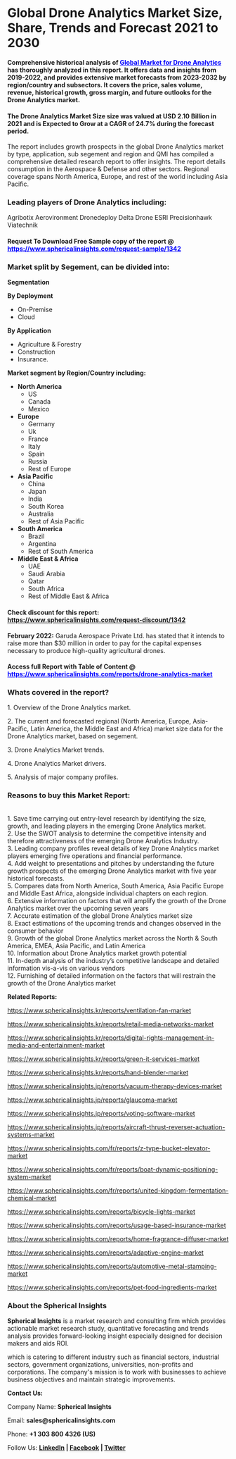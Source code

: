 <h1><strong>Global Drone Analytics Market Size, Share, Trends and Forecast 2021 to 2030</strong></h1>
<p><strong>Comprehensive historical analysis of <span style="color: #0000ff;"><a style="color: #0000ff;" href="https://www.sphericalinsights.com/reports/drone-analytics-market" target="_blank">Global Market for Drone Analytics </a></span>has thoroughly analyzed in this report. It offers data and insights from 2019-2022, and provides extensive market forecasts from 2023-2032 by region/country and subsectors. It covers the price, sales volume, revenue, historical growth, gross margin, and future outlooks for the Drone Analytics market.</strong></p>
<h4><strong>The Drone Analytics Market Size size was valued at USD 2.10 Billion in 2021 and is Expected to Grow at a CAGR of 24.7% during the forecast period.</strong></h4>
<p>The report includes growth prospects in the global Drone Analytics market by type, application, sub segement and region and QMI has compiled a comprehensive detailed research report to offer insights. The report details consumption in the Aerospace &amp; Defense and other sectors. Regional coverage spans North America, Europe, and rest of the world including Asia Pacific.</p>
<h3><strong>Leading players of Drone Analytics including:</strong></h3>
<p>Agribotix Aerovironment Dronedeploy Delta Drone ESRI Precisionhawk Viatechnik</p>
<h4>Request To Download Free Sample copy of the report @ <span style="color: #0000ff;"><a style="color: #0000ff;" href="https://www.sphericalinsights.com/request-sample/1342" target="_blank">https://www.sphericalinsights.com/request-sample/1342</a></span></h4>
<h3><strong>Market split by Segement, can be divided into:</strong></h3>
<p><strong>Segmentation</strong></p>
<p><strong>By Deployment</strong></p>
<ul>
<li>On-Premise</li>
<li>Cloud</li>
</ul>
<p><strong>By Application</strong></p>
<ul>
<li>Agriculture &amp; Forestry</li>
<li>Construction</li>
<li>Insurance.</li>
</ul>
<p><strong>Market segment by Region/Country including:</strong></p>
<ul>
<li><strong>North America</strong>
<ul>
<li>US</li>
<li>Canada</li>
<li>Mexico</li>
</ul>
</li>
<li><strong>Europe</strong>
<ul>
<li>Germany</li>
<li>Uk</li>
<li>France</li>
<li>Italy</li>
<li>Spain</li>
<li>Russia</li>
<li>Rest of Europe</li>
</ul>
</li>
<li><strong>Asia Pacific</strong>
<ul>
<li>China</li>
<li>Japan</li>
<li>India</li>
<li>South Korea</li>
<li>Australia</li>
<li>Rest of Asia Pacific</li>
</ul>
</li>
<li><strong>South America</strong>
<ul>
<li>Brazil</li>
<li>Argentina</li>
<li>Rest of South America</li>
</ul>
</li>
<li><strong>Middle East &amp; Africa</strong>
<ul>
<li>UAE</li>
<li>Saudi Arabia</li>
<li>Qatar</li>
<li>South Africa</li>
<li>Rest of Middle East &amp; Africa</li>
</ul>
</li>
</ul>
<h4>Check discount for this report: <a href="https://www.sphericalinsights.com/request-discount/1342">https://www.sphericalinsights.com/request-discount/1342</a></h4>
<p><strong>February 2022:</strong> Garuda Aerospace Private Ltd. has stated that it intends to raise more than $30 million in order to pay for the capital expenses necessary to produce high-quality agricultural drones.</p>
<h4>Access full Report with Table of Content @ <span style="color: #0000ff;"><a style="color: #0000ff;" href="https://www.sphericalinsights.com/reports/drone-analytics-market" target="_blank">https://www.sphericalinsights.com/reports/drone-analytics-market</a></span></h4>
<h3><strong>Whats covered in the report?</strong></h3>
<p>1. Overview of the Drone Analytics market.</p>
<p>2. The current and forecasted regional (North America, Europe, Asia-Pacific, Latin America, the Middle East and Africa) market size data for the Drone Analytics market, based on segement.</p>
<p>3. Drone Analytics Market trends.</p>
<p>4. Drone Analytics Market drivers.</p>
<p>5. Analysis of major company profiles.</p>
<h3><strong>Reasons to buy this Market Report:</strong></h3>
<p><br /> 1. Save time carrying out entry-level research by identifying the size, growth, and leading players in the emerging Drone Analytics market.<br /> 2. Use the SWOT analysis to determine the competitive intensity and therefore attractiveness of the emerging Drone Analytics Industry.<br /> 3. Leading company profiles reveal details of key Drone Analytics market players emerging five operations and financial performance.<br /> 4. Add weight to presentations and pitches by understanding the future growth prospects of the emerging Drone Analytics market with five year historical forecasts.<br /> 5. Compares data from North America, South America, Asia Pacific Europe and Middle East Africa, alongside individual chapters on each region.<br /> 6. Extensive information on factors that will amplify the growth of the Drone Analytics market over the upcoming seven years<br /> 7. Accurate estimation of the global Drone Analytics market size <br /> 8. Exact estimations of the upcoming trends and changes observed in the consumer behavior <br /> 9. Growth of the global Drone Analytics market across the North &amp; South America, EMEA, Asia Pacific, and Latin America<br /> 10. Information about Drone Analytics market growth potential<br /> 11. In-depth analysis of the industry&rsquo;s competitive landscape and detailed information vis-a-vis on various vendors<br /> 12. Furnishing of detailed information on the factors that will restrain the growth of the Drone Analytics market</p>
<p><strong>Related Reports:</strong></p>
<p><a href="https://www.sphericalinsights.kr/reports/ventilation-fan-market">https://www.sphericalinsights.kr/reports/ventilation-fan-market</a></p>
<p><a href="https://www.sphericalinsights.kr/reports/retail-media-networks-market">https://www.sphericalinsights.kr/reports/retail-media-networks-market</a></p>
<p><a href="https://www.sphericalinsights.kr/reports/digital-rights-management-in-media-and-entertainment-market">https://www.sphericalinsights.kr/reports/digital-rights-management-in-media-and-entertainment-market</a></p>
<p><a href="https://www.sphericalinsights.kr/reports/green-it-services-market">https://www.sphericalinsights.kr/reports/green-it-services-market</a></p>
<p><a href="https://www.sphericalinsights.kr/reports/hand-blender-market">https://www.sphericalinsights.kr/reports/hand-blender-market</a></p>
<p><a href="https://www.sphericalinsights.jp/reports/vacuum-therapy-devices-market">https://www.sphericalinsights.jp/reports/vacuum-therapy-devices-market</a></p>
<p><a href="https://www.sphericalinsights.jp/reports/glaucoma-market">https://www.sphericalinsights.jp/reports/glaucoma-market</a></p>
<p><a href="https://www.sphericalinsights.jp/reports/voting-software-market">https://www.sphericalinsights.jp/reports/voting-software-market</a></p>
<p><a href="https://www.sphericalinsights.jp/reports/aircraft-thrust-reverser-actuation-systems-market">https://www.sphericalinsights.jp/reports/aircraft-thrust-reverser-actuation-systems-market</a></p>
<p><a href="https://www.sphericalinsights.com/fr/reports/z-type-bucket-elevator-market">https://www.sphericalinsights.com/fr/reports/z-type-bucket-elevator-market</a>&nbsp;</p>
<p><a href="https://www.sphericalinsights.com/fr/reports/boat-dynamic-positioning-system-market">https://www.sphericalinsights.com/fr/reports/boat-dynamic-positioning-system-market</a></p>
<p><a href="https://www.sphericalinsights.com/fr/reports/united-kingdom-fermentation-chemical-market">https://www.sphericalinsights.com/fr/reports/united-kingdom-fermentation-chemical-market</a></p>
<p><a href="https://www.sphericalinsights.com/reports/bicycle-lights-market">https://www.sphericalinsights.com/reports/bicycle-lights-market</a></p>
<p><a href="https://www.sphericalinsights.com/reports/usage-based-insurance-market">https://www.sphericalinsights.com/reports/usage-based-insurance-market</a></p>
<p><a href="https://www.sphericalinsights.com/reports/home-fragrance-diffuser-market">https://www.sphericalinsights.com/reports/home-fragrance-diffuser-market</a></p>
<p><a href="https://www.sphericalinsights.com/reports/adaptive-engine-market">https://www.sphericalinsights.com/reports/adaptive-engine-market</a></p>
<p><a href="https://www.sphericalinsights.com/reports/automotive-metal-stamping-market">https://www.sphericalinsights.com/reports/automotive-metal-stamping-market</a></p>
<p><a href="https://www.sphericalinsights.com/reports/pet-food-ingredients-market">https://www.sphericalinsights.com/reports/pet-food-ingredients-market</a></p>
<h3><strong>About the Spherical Insights</strong></h3>
<p><strong>Spherical Insights</strong> is a market research and consulting firm which provides actionable market research study, quantitative forecasting and trends analysis provides forward-looking insight especially designed for decision makers and aids ROI.</p>
<p>which is catering to different industry such as financial sectors, industrial sectors, government organizations, universities, non-profits and corporations. The company's mission is to work with businesses to achieve business objectives and maintain strategic improvements.</p>
<p><strong>Contact Us:</strong></p>
<p>Company Name: <strong>Spherical Insights</strong></p>
<p>Email: <strong>sales@sphericalinsights.com</strong></p>
<p>Phone: <strong>+1 303 800 4326 (US)</strong></p>
<p>Follow Us: <strong><a href="https://www.linkedin.com/company/spherical-insight/"><u>LinkedIn</u></a> | <a href="https://www.facebook.com/sphericalinsights22"><u>Facebook</u></a> | <a href="https://twitter.com/SInsights_US"><u>Twitter</u></a></strong></p>
<p>&nbsp;</p>
